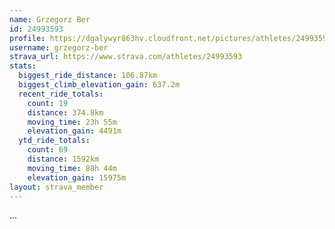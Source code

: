 ```yaml
---
name: Grzegorz Ber
id: 24993593
profile: https://dgalywyr863hv.cloudfront.net/pictures/athletes/24993593/7453165/11/large.jpg
username: grzegorz-ber
strava_url: https://www.strava.com/athletes/24993593
stats:
  biggest_ride_distance: 106.87km
  biggest_climb_elevation_gain: 637.2m
  recent_ride_totals:
    count: 19
    distance: 374.8km
    moving_time: 23h 55m
    elevation_gain: 4491m
  ytd_ride_totals:
    count: 69
    distance: 1592km
    moving_time: 88h 44m
    elevation_gain: 15975m
layout: strava_member
--- 
```

...
